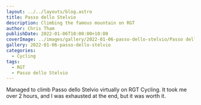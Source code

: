 ```yaml
---
layout: ../../layouts/blog.astro
title: Passo dello Stelvio
description: Climbing the famous mountain on RGT
author: Chris Tham
publishDate: 2022-01-06T10:00:00+10:00
coverImage: ../images/gallery/2022-01-06-passo-dello-stelvio/Passo dello Stelvio (1).jpeg
gallery: 2022-01-06-passo-dello-stelvio
categories:
  - Cycling
tags:
  - RGT
  - Passo dello Stelvio
---
```


Managed to climb Passo dello Stelvio virtually on RGT Cycling. It took me over
2 hours, and I was exhausted at the end, but it was worth it.